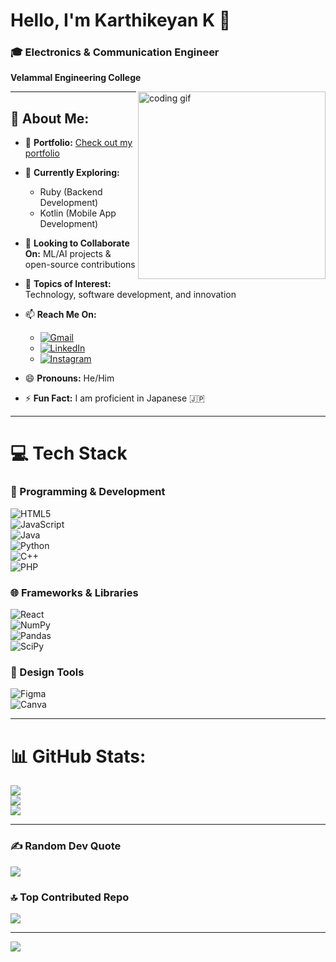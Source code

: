 # Hello, I'm Karthikeyan K 👋

### 🎓 Electronics & Communication Engineer  
**Velammal Engineering College**

<img align="right" width="300" src="https://i.pinimg.com/originals/47/f0/34/47f0342cec72b800463bf003eac1257e.gif" alt="coding gif"/>

---

## 💫 About Me:
- 🔭 **Portfolio:** [Check out my portfolio](https://your-actual-portfolio-link.com)  
- 🌱 **Currently Exploring:**  
  - Ruby (Backend Development)  
  - Kotlin (Mobile App Development)  
- 👯 **Looking to Collaborate On:** ML/AI projects & open-source contributions  
- 💬 **Topics of Interest:** Technology, software development, and innovation  
- 📫 **Reach Me On:**  
  - [![Gmail](https://img.shields.io/badge/Gmail-D14836?style=for-the-badge&logo=gmail&logoColor=white)](mailto:Karthikeyan02116k@gmail.com)  
  - [![LinkedIn](https://img.shields.io/badge/LinkedIn-%230077B5.svg?style=for-the-badge&logo=linkedin&logoColor=white)](https://linkedin.com/in/your-linkedin-id)  
  - [![Instagram](https://img.shields.io/badge/Instagram-E4405F?style=for-the-badge&logo=instagram&logoColor=white)](https://instagram.com/itz_karthi_k_)  

- 😄 **Pronouns:** He/Him  
- ⚡ **Fun Fact:** I am proficient in Japanese 🇯🇵  

---

# 💻 Tech Stack

### 🚀 Programming & Development  
![HTML5](https://img.shields.io/badge/html5-%23E34F26.svg?style=for-the-badge&logo=html5&logoColor=white)  
![JavaScript](https://img.shields.io/badge/javascript-%23323330.svg?style=for-the-badge&logo=javascript&logoColor=%23F7DF1E)  
![Java](https://img.shields.io/badge/java-%23ED8B00.svg?style=for-the-badge&logo=openjdk&logoColor=white)  
![Python](https://img.shields.io/badge/python-3670A0?style=for-the-badge&logo=python&logoColor=ffdd54)  
![C++](https://img.shields.io/badge/c++-%2300599C.svg?style=for-the-badge&logo=c%2B%2B&logoColor=white)  
![PHP](https://img.shields.io/badge/php-%23777BB4.svg?style=for-the-badge&logo=php&logoColor=white)  

### 🌐 Frameworks & Libraries  
![React](https://img.shields.io/badge/react-%2320232a.svg?style=for-the-badge&logo=react&logoColor=%2361DAFB)  
![NumPy](https://img.shields.io/badge/numpy-%23013243.svg?style=for-the-badge&logo=numpy&logoColor=white)  
![Pandas](https://img.shields.io/badge/pandas-%23150458.svg?style=for-the-badge&logo=pandas&logoColor=white)  
![SciPy](https://img.shields.io/badge/SciPy-%230C55A5.svg?style=for-the-badge&logo=scipy&logoColor=%white)  

### 🎨 Design Tools  
![Figma](https://img.shields.io/badge/figma-%23F24E1E.svg?style=for-the-badge&logo=figma&logoColor=white)  
![Canva](https://img.shields.io/badge/Canva-%2300C4CC.svg?style=for-the-badge&logo=Canva&logoColor=white)  

---

# 📊 GitHub Stats:
![](https://github-readme-stats.vercel.app/api?username=Karthi-keyank&theme=dark&hide_border=false&include_all_commits=false&count_private=true)  
![](https://github-readme-streak-stats.herokuapp.com/?user=Karthi-keyank&theme=dark&hide_border=false)  
![](https://github-readme-stats.vercel.app/api/top-langs/?username=Karthi-keyank&theme=dark&hide_border=false&include_all_commits=false&count_private=true&layout=compact)  

---

### ✍️ Random Dev Quote
![](https://quotes-github-readme.vercel.app/api?type=horizontal&theme=dark)

### 🔝 Top Contributed Repo
![](https://github-contributor-stats.vercel.app/api?username=Karthi-keyank&limit=5&theme=dark&combine_all_yearly_contributions=true)

---

[![](https://visitcount.itsvg.in/api?id=Karthi-keyank&icon=0&color=0)](https://visitcount.itsvg.in)

<!-- Crafted with ❤️ using GPRM ( https://gprm.itsvg.in ) -->